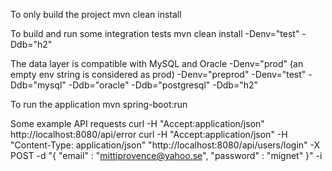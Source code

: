 To only build the project
mvn clean install

To build and run some integration tests
mvn clean install -Denv="test" -Ddb="h2"

The data layer is compatible with MySQL and Oracle
-Denv="prod" (an empty env string is considered as prod)
-Denv="preprod"
-Denv="test"
-Ddb="mysql"
-Ddb="oracle"
-Ddb="postgresql"
-Ddb="h2"

To run the application
mvn spring-boot:run

Some example API requests
curl -H "Accept:application/json" http://localhost:8080/api/error
curl -H "Accept:application/json" -H "Content-Type: application/json" "http://localhost:8080/api/users/login" -X POST -d "{ \"email\" : \"mittiprovence@yahoo.se\", \"password\" : \"mignet\" }" -i
